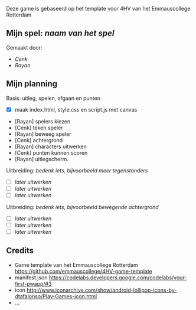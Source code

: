 Deze game is gebaseerd op het template voor 4HV van het Emmauscollege Rotterdam

## Mijn spel: *naam van het spel*
Gemaakt door:
- *Cenk*
- *Rayan*

## Mijn planning

Basis: uitleg, spelen, afgaan en punten
- [x] maak index.html, style.css en script.js met canvas
- [Rayan] spelers kiezen
- [Cenk] teken speler
- [Rayan] beweeg speler
- [Cenk] achtergrond
- [Rayan] characters uitwerken
- [Cenk] punten kunnen scoren
- [Rayan] uitlegscherm. 

Uitbreiding: *bedenk iets, bijvoorbeeld meer tegenstanders*
- [ ] *later uitwerken*
- [ ] *later uitwerken*
- [ ] *later uitwerken*

Uitbreiding: *bedenk iets, bijvoorbeeld bewegende achtergrond*
- [ ] *later uitwerken*
- [ ] *later uitwerken*
- [ ] *later uitwerken*

## Credits
- Game template van het Emmauscollege Rotterdam https://github.com/emmauscollege/4HV-game-template
- manifest.json https://codelabs.developers.google.com/codelabs/your-first-pwapp/#3
- icon http://www.iconarchive.com/show/android-lollipop-icons-by-dtafalonso/Play-Games-icon.html
- ...
